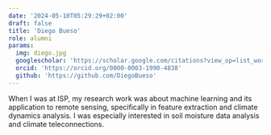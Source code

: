 ```yaml
---
date: '2024-05-10T05:29:29+02:00'
draft: false
title: 'Diego Bueso'
role: alumni
params:
  img: diego.jpg
  googlescholar: 'https://scholar.google.com/citations?view_op=list_works&hl=en&user=klzMJpQAAAAJ&gmla=AJsN-F51M2EQQFPqT6FHltjlOUnOOLTutofA7DxiY76I5G3AuhYYQ2FXlHFnR6waHkuYK1X79NVxyk_Nq3_B_QorxKUhuATyz5DGt2LFgZS6rTVsA44hZiE'
  orcid: 'https://orcid.org/0000-0003-1990-4838'
  github: 'https://github.com/DiegoBueso'
---
```


When I was at ISP, my research work was about machine learning and its application to remote sensing, specifically in feature extraction and climate dynamics analysis. I was especially interested in soil moisture data analysis and climate teleconnections.
